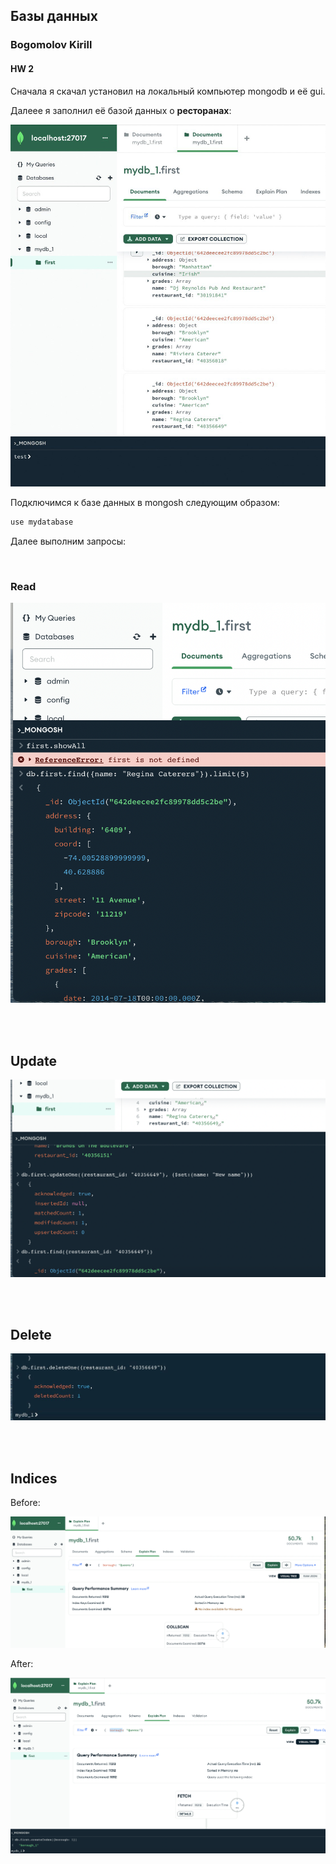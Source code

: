 ## Базы данных 
### Bogomolov Kirill
#### HW 2

Сначала я скачал установил на локальный компьютер mongodb и её gui.

Далеее я заполнил её базой данных о **ресторанах**:

![Alt text](img1.jpg "Optional Title")

Подключимся к базе данных в mongosh следующим образом:

```sh
use mydatabase
```

Далее выполним запросы:

<br>

### Read

![Alt text](read.jpg "Optional Title")

<br>
<br>

## Update

![Alt text](update.jpg "Optional Title")

<br>
<br>

## Delete

![Alt text](delete.jpg "Optional Title")


<br>
<br>

## Indices

Before:

![Alt text](index1.jpg "Optional Title")


After:

![Alt text](index2.jpg "Optional Title")
